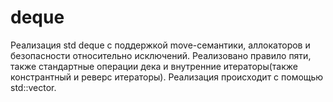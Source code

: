 # deque
Реализация std deque с поддержкой move-семантики, аллокаторов и безопасности относительно исключений. Реализовано правило пяти, также стандартные операции дека и внутренние итераторы(также констрантный и реверс итераторы). Реализация происходит с помощью std::vector.
